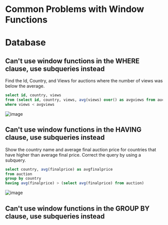 # Common Problems with Window Functions #

# Database #

## Can't use window functions in the WHERE clause, use subqueries instead ##

Find the Id, Country, and Views for auctions where the number of views was below the average.

```sql
select id, country, views
from (select id, country, views, avg(views) over() as avgviews from auction) c
where views < avgviews
```
![image](https://user-images.githubusercontent.com/77920592/194300320-1456ee5c-9596-4e94-b8ad-f99a3153f62b.png)

## Can't use window functions in the HAVING clause, use subqueries instead ##

Show the country name and average final auction price for countries that have higher than average final price. Correct the query by using a subquery.

```sql
select country, avg(finalprice) as avgfinalprice
from auction
group by country
having avg(finalprice) > (select avg(finalprice) from auction)
```

![image](https://user-images.githubusercontent.com/77920592/194301144-9a320932-ca5a-4539-90fb-894525ab75ac.png)

## Can't use window functions in the GROUP BY clause, use subqueries instead ##

